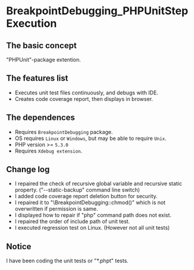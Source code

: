 BreakpointDebugging_PHPUnitStepExecution
========================================

The basic concept
-----------------

"PHPUnit"-package extention.

The features list
-----------------

* Executes unit test files continuously, and debugs with IDE.
* Creates code coverage report, then displays in browser.

The dependences
---------------

* Requires `BreakpointDebugging` package.
* OS requires `Linux` or `Windows`, but may be able to require `Unix`.
* PHP version >= `5.3.0`
* Requires `Xdebug extension`.

Change log
----------

* I repaired the check of recursive global variable and recursive static property. ("--static-backup" command line switch)
* I added code coverage report deletion button for security.
* I repaired it to "\BreakpointDebugging::chmod()" which is not overwritten if permission is same.
* I displayed how to repair if "php" command path does not exist.
* I repaired the order of include path of unit test.
* I executed regression test on Linux. (However not all unit tests)

Notice
------

I have been coding the unit tests or "*.phpt" tests.
